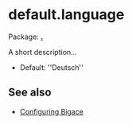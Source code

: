 # default.language

Package: **[.](.)**

A short description...


*  Default: ''Deutsch''

## See also


*  [Configuring Bigace](manual/configurations)


